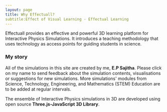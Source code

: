 ```yaml
---
layout: page
title: Why Effectuall?
subtitle:Effect of Visual Learning - Effectual Learning
---
```


Effectuall provides an effective and powerful 3D learning platform for Interactive Physics Simulations. It introduces a teaching methodology that uses technology as access points for guiding students in science.

### My story

All of the simulations in this site are created by me, **E.P Sajitha**. Please click on my name to send feedback about the simulation contents, visualisations or suggestions for new simulations.
More simulations' modules from Science, Technology, Engineering, and Mathematics (STEM) Education are to be added at regular intervals.

The ensemble of Interactive Physics simulations in 3D are developed using open source **Three.js-JavaScript 3D Library**.
